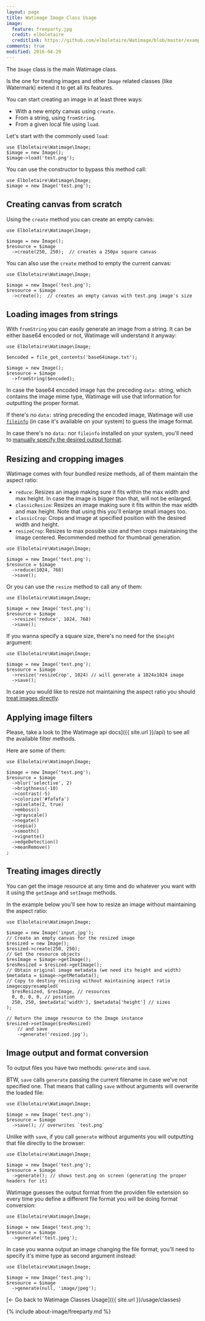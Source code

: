 ```yaml
---
layout: page
title: Watimage Image Class Usage
image:
  feature: freeparty.jpg
  credit: elboletaire
  creditlink: https://github.com/elboletaire/Watimage/blob/master/examples/files/LICENSE
comments: true
modified: 2016-04-29
---
```


The `Image` class is the main Watimage class.

Is the one for treating images and other `Image` related classes (like Watermark)
extend it to get all its features.

You can start creating an image in at least three ways:

- With a new empty canvas using `create`.
- From a string, using `fromString`.
- From a given local file using `load`.

Let's start with the commonly used `load`:

~~~php?start_inline=1
use Elboletaire\Watimage\Image;
$image = new Image();
$image->load('test.png');
~~~

You can use the constructor to bypass this method call:

~~~php?start_inline=1
use Elboletaire\Watimage\Image;
$image = new Image('test.png');
~~~

Creating canvas from scratch
----------------------------

Using the `create` method you can create an empty canvas:

~~~php?start_inline=1
use Elboletaire\Watimage\Image;

$image = new Image();
$resource = $image
  ->create(250, 250);  // creates a 250px square canvas
~~~

You can also use the `create` method to empty the current canvas:

~~~php?start_inline=1
use Elboletaire\Watimage\Image;

$image = new Image('test.png');
$resource = $image
  ->create();  // creates an empty canvas with test.png image's size
~~~

Loading images from strings
---------------------------

With `fromString` you can easily generate an image from a string. It can be
either base64 encoded or not, Watimage will understand it anyway:

~~~php?start_inline=1
use Elboletaire\Watimage\Image;

$encoded = file_get_contents('base64image.txt');

$image = new Image();
$resource = $image
  ->fromString($encoded);
~~~

In case the base64 encoded image has the preceding `data:` string, which contains
the image mime type, Watimage will use that information for outputting the proper
format.

If there's no `data:` string preceding the encoded image, Watimage will
use [`fileinfo`](http://php.net/manual/en/function.finfo-buffer.php)
(in case it's available on your system) to guess the image format.

In case there's no `data:` nor `fileinfo` installed on your system, you'll need
to [manually specify the desired output format](#image-output-and-format-conversion).

Resizing and cropping images
----------------------------

Watimage comes with four bundled resize methods, all of them maintain the aspect
ratio:

- `reduce`: Resizes an image making sure it fits within the max width and max
  height. In case the image is bigger than that, will not be enlarged.
- `classicResize`: Resizes an image making sure it fits within the max width and
  max height. Note that using this you'll enlarge small images too.
- `classicCrop`: Crops and image at specified position with the desired width and height.
- `resizeCrop`: Resizes to max possible size and then crops maintaining the image
  centered. Recommended method for thumbnail generation.

~~~php?start_inline=1
use Elboletaire\Watimage\Image;

$image = new Image('test.png');
$resource = $image
  ->reduce(1024, 768)
  ->save();
~~~

Or you can use the `resize` method to call any of them:

~~~php?start_inline=1
use Elboletaire\Watimage\Image;

$image = new Image('test.png');
$resource = $image
  ->resize('reduce', 1024, 768)
  ->save();
~~~

If you wanna specify a square size, there's no need for the `$height` argument:

~~~php?start_inline=1
use Elboletaire\Watimage\Image;

$image = new Image('test.png');
$resource = $image
  ->resize('resizeCrop', 1024) // will generate a 1024x1024 image
  ->save();
~~~

In case you would like to resize not maintaining the aspect ratio you should
[treat images directly](#treating-images-directly).

Applying image filters
----------------------

Please, take a look to [the Watimage api docs]({{ site.url }}/api)
to see all the available filter methods.

Here are some of them:

~~~php?start_inline=1
use Elboletaire\Watimage\Image;

$image = new Image('test.png');
$resource = $image
  ->blur('selective', 2)
  ->brigthness(-10)
  ->contrast(-5)
  ->colorize('#fafafa')
  ->pixelate(2, true)
  ->emboss()
  ->grayscale()
  ->negate()
  ->sepia()
  ->smooth()
  ->vignette()
  ->edgeDetection()
  ->meanRemove()
;
~~~

Treating images directly
------------------------

You can get the image resource at any time and do whatever you want with it
using the `getImage` and `setImage` methods.

In the example below you'll see how to resize an image without maintaining the
aspect ratio:

~~~php?start_inline=1
use Elboletaire\Watimage\Image;

$image = new Image('input.jpg');
// Create an empty canvas for the resized image
$resized = new Image();
$resized->create(250, 250);
// Get the resource objects
$resImage = $image->getImage();
$resResized = $resized->getImage();
// Obtain original image metadata (we need its height and width)
$metadata = $image->getMetadata();
// Copy to destiny resizing without maintaining aspect ratio
imagecopyresampled(
  $resResized, $resImage, // resources
  0, 0, 0, 0, // position
  250, 250, $metadata['width'], $metadata['height'] // sizes
);

// Return the image resource to the Image instance
$resized->setImage($resResized)
    // and save
    ->generate('resized.jpg');
~~~

Image output and format conversion
----------------------------------

To output files you have two methods: `generate` and `save`.

BTW, `save` calls `generate` passing the current filename in case we've not
specified one. That means that calling `save` without arguments will overwrite
the loaded file:

~~~php?start_inline=1
use Elboletaire\Watimage\Image;

$image = new Image('test.png');
$resource = $image
  ->save(); // overwrites `test.png`
~~~

Unlike with `save`, if you call `generate` without arguments you will outputting
that file directly to the browser:

~~~php?start_inline=1
use Elboletaire\Watimage\Image;

$image = new Image('test.png');
$resource = $image
  ->generate(); // shows test.png on screen (generating the proper headers for it)
~~~

Watimage guesses the output format from the providen file extension so every time
you define a different file format you will be doing format conversion:

~~~php?start_inline=1
use Elboletaire\Watimage\Image;

$image = new Image('test.png');
$resource = $image
  ->generate('test.jpeg');
~~~

In case you wanna output an image changing the file format, you'll need to
specify it's mime type as second argument instead:

~~~php?start_inline=1
use Elboletaire\Watimage\Image;

$image = new Image('test.png');
$resource = $image
  ->generate(null, 'image/jpeg');
~~~

[← Go back to Watimage Classes Usage]({{ site.url }}/usage/classes)

{% include about-image/freeparty.md %}
